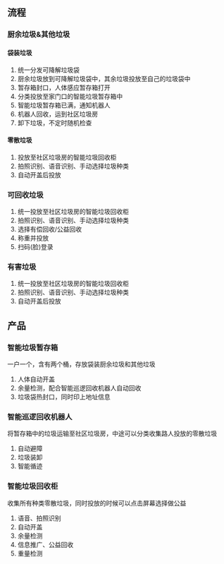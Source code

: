 ## 流程
### 厨余垃圾&其他垃圾
#### 袋装垃圾
1. 统一分发可降解垃圾袋
2. 厨余垃圾放到可降解垃圾袋中，其余垃圾投放至自己的垃圾袋中
3. 暂存箱封口，人体感应暂存箱打开
4. 分类投放至家门口的智能垃圾暂存箱中
5. 智能垃圾暂存箱已满，通知机器人
6. 机器人回收，运到社区垃圾房
7. 卸下垃圾，不定时随机检查
#### 零散垃圾
1. 投放至社区垃圾房的智能垃圾回收柜
2. 拍照识别、语音识别、手动选择垃圾种类
3. 自动开盖后投放
### 可回收垃圾
1. 统一投放至社区垃圾房的智能垃圾回收柜
2. 拍照识别、语音识别、手动选择垃圾种类
3. 选择有偿回收/公益回收
4. 称重并投放
5. 扫码(脸)登录
### 有害垃圾
1. 统一投放至社区垃圾房的智能垃圾回收柜
2. 拍照识别、语音识别、手动选择垃圾种类
3. 自动开盖后投放
## 产品
### 智能垃圾暂存箱
一户一个，含有两个桶，存放袋装厨余垃圾和其他垃圾
1. 人体自动开盖
2. 余量检测，配合智能巡逻回收机器人自动回收
3. 垃圾袋热封口，同时印上地址信息
### 智能巡逻回收机器人
将暂存箱中的垃圾运输至社区垃圾房，中途可以分类收集路人投放的零散垃圾
1. 自动避障
2. 垃圾装卸
3. 智能循迹
### 智能垃圾回收柜
收集所有种类零散垃圾，同时投放的时候可以点击屏幕选择做公益
1. 语音、拍照识别
2. 自动开盖
3. 余量检测
4. 信息推广、公益回收
5. 重量检测